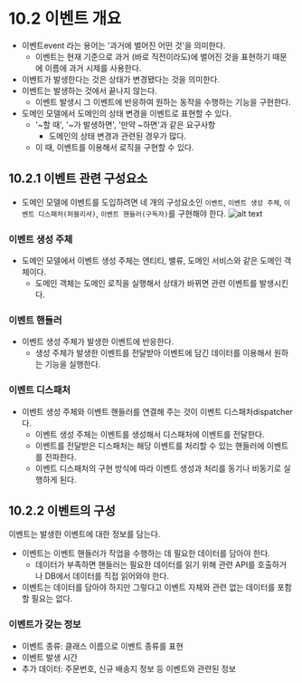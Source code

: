 # 10.2 이벤트 개요

- 이벤트event 라는 용어는 '과거에 벌어진 어떤 것'을 의미한다.
    - 이벤트는 현재 기준으로 과거 (바로 직전이라도)에 벌어진 것을 표현하기 때문에 이름에 과거 시제를 사용한다.
- 이벤트가 발생한다는 것은 상태가 변경됐다는 것을 의미한다.
- 이벤트는 발생하는 것에서 끝나지 않는다. 
    - 이벤트 발생시 그 이벤트에 반응하여 원하는 동작을 수행하는 기능을 구현한다.
- 도메인 모델에서 도메인의 상태 변경을 이벤트로 표현할 수 있다.
    - '~할 때', '~가 발생하면', '만약 ~하면'과 같은 요구사항
        - 도메인의 상태 변경과 관련된 경우가 많다. 
    - 이 때, 이벤트를 이용해서 로직을 구현할 수 있다.

## 10.2.1 이벤트 관련 구성요소
- 도메인 모델에 이벤트를 도입하려면 네 개의 구성요소인 `이벤트`, `이벤트 생성 주체`, `이벤트 디스패처(퍼블리셔)`, `이벤트 핸들러(구독자)`를 구현해야 한다.
![alt text](image/image_10-3.png)

### 이벤트 생성 주체
- 도메인 모델에서 이벤트 생성 주체는 엔티티, 밸류, 도메인 서비스와 같은 도메인 객체이다. 
    - 도메인 객체는 도메인 로직을 실행해서 상태가 바뀌면 관련 이벤트를 발생시킨다.

### 이벤트 핸들러
- 이벤트 생성 주체가 발생한 이벤트에 반응한다. 
    - 생성 주체가 발생한 이벤트를 전달받아 이벤트에 담긴 데이터를 이용해서 원하는 기능을 실행한다.

### 이벤트 디스패처
- 이벤트 생성 주체와 이벤트 핸들러를 연결해 주는 것이 이벤트 디스패처dispatcher다.   
    - 이벤트 생성 주체는 이벤트를 생성해서 디스패처에 이벤트를 전달한다.    
    - 이벤트를 전달받은 디스패처는 해당 이벤트를 처리할 수 있는 핸들러에 이벤트를 전파한다. 
    - 이벤트 디스패처의 구현 방식에 따라 이벤트 생성과 처리를 동기나 비동기로 실행하게 된다.

## 10.2.2 이벤트의 구성
이벤트는 발생한 이벤트에 대한 정보를 담는다.
- 이벤트는 이벤트 핸들러가 작업을 수행하는 데 필요한 데이터를 담아야 한다. 
    - 데이터가 부족하면 핸들러는 필요한 데이터를 읽기 위해 관련 API를 호출하거나 DB에서 데이터를 직접
읽어와야 한다. 
- 이벤트는 데이터를 담아야 하지만 그렇다고 이벤트 자체와 관련 없는 데이터를 포함할 필요는 없다.

### 이벤트가 갖는 정보
- 이벤트 종류: 클래스 이름으로 이벤트 종류를 표현
- 이벤트 발생 시간
- 추가 데이터: 주문번호, 신규 배송지 정보 등 이벤트와 관련된 정보

